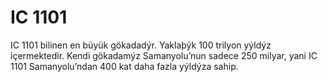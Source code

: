 # IC 1101

IC 1101 bilinen en büyük gökadadýr. Yaklaþýk 100 trilyon yýldýz içermektedir.
Kendi gökadamýz Samanyolu’nun sadece 250 milyar, yani IC 1101 Samanyolu’ndan 400
kat daha fazla yýldýza sahip.
